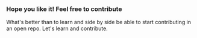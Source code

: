 ### Hope you like it! Feel free to contribute
What's better than to learn and side by side be able to start contributing in an open repo.
Let's learn and contribute.

